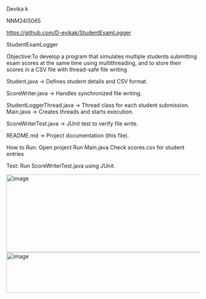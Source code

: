 Devika k

NNM24IS065


https://github.com/D-evikak/StudentExamLogger

StudentExamLogger

Objective:To develop a program that simulates multiple students submitting exam scores at the same time using multithreading, and to store their scores in a CSV file with thread-safe file writing

Student.java             → Defines student details and CSV format.

ScoreWriter.java         → Handles synchronized file writing.

StudentLoggerThread.java → Thread class for each student submission.
Main.java                → Creates threads and starts execution.


ScoreWriterTest.java     → JUnit test to verify file write.

README.md                → Project documentation (this file).

How to Run:
Open project 
Run Main.java
Check scores.csv for student entries

Test:
Run ScoreWriterTest.java using JUnit.

<img width="737" height="203" alt="image" src="https://github.com/user-attachments/assets/333e61a2-7651-4fc3-96d3-2dda0474df13" />

<img width="820" height="106" alt="image" src="https://github.com/user-attachments/assets/401bf11e-c283-4eb4-a5ba-e2ffbf39cc2a" />

